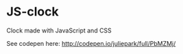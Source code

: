 # JS-clock
Clock made with JavaScript and CSS

See codepen here:
http://codepen.io/juliepark/full/PbMZMj/

